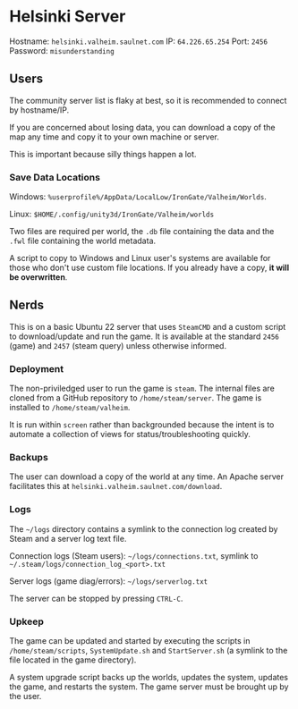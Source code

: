 # Helsinki Server

Hostname: `helsinki.valheim.saulnet.com`
IP: `64.226.65.254`
Port: `2456`
Password: `misunderstanding`

## Users

The community server list is flaky at best, so it is recommended to connect by hostname/IP.

If you are concerned about losing data, you can download a copy of the map any time and copy it to your own machine or server.

This is important because silly things happen a lot.

### Save Data Locations

Windows: `%userprofile%/AppData/LocalLow/IronGate/Valheim/Worlds`.

Linux: `$HOME/.config/unity3d/IronGate/Valheim/worlds`

Two files are required per world, the `.db` file containing the data and the `.fwl` file containing the world metadata.

A script to copy to Windows and Linux user's systems are available for those who don't use custom file locations. If you already have a copy, **it will be overwritten**.





## Nerds

This is on a basic Ubuntu 22 server that uses `SteamCMD` and a custom script to download/update and run the game. It is available at the standard `2456` (game) and `2457` (steam query) unless otherwise informed.

### Deployment

The non-priviledged user to run the game is `steam`. The internal files are cloned from a GitHub repository to `/home/steam/server`. The game is installed to `/home/steam/valheim`.

It is run within `screen` rather than backgrounded because the intent is to automate a collection of views for status/troubleshooting quickly.

### Backups

The user can download a copy of the world at any time. An Apache server facilitates this at `helsinki.valheim.saulnet.com/download`. 

### Logs

The `~/logs` directory contains a symlink to the connection log created by Steam and a server log text file.

Connection logs (Steam users): `~/logs/connections.txt`, symlink to `~/.steam/logs/connection_log_<port>.txt`

Server logs (game diag/errors): `~/logs/serverlog.txt`

The server can be stopped by pressing `CTRL-C`.

### Upkeep

The game can be updated and started by executing the scripts in `/home/steam/scripts`, `SystemUpdate.sh` and `StartServer.sh` (a symlink to the file located in the game directory).

A system upgrade script backs up the worlds, updates the system, updates the game, and restarts the system. The game server must be brought up by the user.